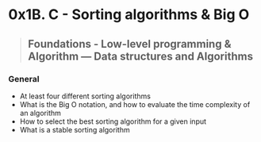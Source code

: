# 0x1B. C - Sorting algorithms & Big O

> ## Foundations - Low-level programming & Algorithm ― Data structures and Algorithms

### General

* At least four different sorting algorithms
* What is the Big O notation, and how to evaluate the time complexity of an algorithm
* How to select the best sorting algorithm for a given input
* What is a stable sorting algorithm

